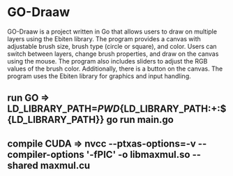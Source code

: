 # GO-Draaw
GO-Draaw is a project written in Go that allows users to draw on multiple layers using the Ebiten library. The program provides a canvas with adjustable brush size, brush type (circle or square), and color. Users can switch between layers, change brush properties, and draw on the canvas using the mouse. The program also includes sliders to adjust the RGB values of the brush color. Additionally, there is a button on the canvas. The program uses the Ebiten library for graphics and input handling.

## run GO => LD_LIBRARY_PATH=${PWD}${LD_LIBRARY_PATH:+:${LD_LIBRARY_PATH}} go run main.go

## compile CUDA => nvcc --ptxas-options=-v --compiler-options '-fPIC' -o libmaxmul.so --shared maxmul.cu
